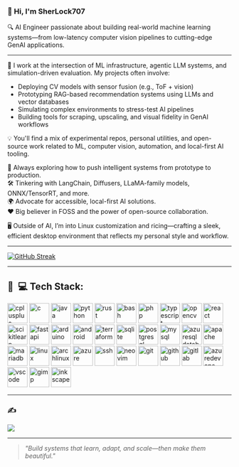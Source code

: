 ### 👋 Hi, I'm SherLock707

🔍 AI Engineer passionate about building real-world machine learning systems—from low-latency computer vision pipelines to cutting-edge GenAI applications.

---

🧠 I work at the intersection of ML infrastructure, agentic LLM systems, and simulation-driven evaluation. My projects often involve:  
- Deploying CV models with sensor fusion (e.g., ToF + vision)  
- Prototyping RAG-based recommendation systems using LLMs and vector databases  
- Simulating complex environments to stress-test AI pipelines  
- Building tools for scraping, upscaling, and visual fidelity in GenAI workflows  

💡 You'll find a mix of experimental repos, personal utilities, and open-source work related to ML, computer vision, automation, and local-first AI tooling.

🚀 Always exploring how to push intelligent systems from prototype to production.  
🛠️ Tinkering with LangChain, Diffusers, LLaMA-family models, ONNX/TensorRT, and more.  
🌍 Advocate for accessible, local-first AI solutions.  
❤️ Big believer in FOSS and the power of open-source collaboration.

🖥️ Outside of AI, I’m into Linux customization and ricing—crafting a sleek, efficient desktop environment that reflects my personal style and workflow.

---

[![GitHub Streak](https://github-readme-streak-stats.herokuapp.com?user=SherLock707&theme=catppuccin-mocha&card_width=700)](https://git.io/streak-stats)

---

<h2> 🚀 &nbsp;💻 Tech Stack:</h2>
<p align="left">
<img src="https://cdn.jsdelivr.net/gh/devicons/devicon/icons/cplusplus/cplusplus-original.svg" alt="cplusplus"cppdth="45" height="45"/>
<img src="https://cdn.jsdelivr.net/gh/devicons/devicon/icons/c/c-original.svg" alt="c"cppdth="45" height="45"/>
<img src="https://cdn.jsdelivr.net/gh/devicons/devicon/icons/java/java-original.svg" alt="java"cppdth="45" height="45"/>
<img src="https://cdn.jsdelivr.net/gh/devicons/devicon/icons/python/python-original.svg" alt="python"cppdth="45" height="45"/>
<img src="https://cdn.jsdelivr.net/gh/devicons/devicon/icons/rust/rust-original.svg" alt="rust"cppdth="45" height="45"/>
<img src="https://cdn.jsdelivr.net/gh/devicons/devicon/icons/bash/bash-original.svg" alt="bash"cppdth="45" height="45"/>
<img src="https://cdn.jsdelivr.net/gh/devicons/devicon/icons/php/php-original.svg" alt="php"cppdth="45" height="45"/>
<img src="https://cdn.jsdelivr.net/gh/devicons/devicon/icons/typescript/typescript-original.svg" alt="typescript"cppdth="45" height="45"/>
<img src="https://cdn.jsdelivr.net/gh/devicons/devicon/icons/opencv/opencv-original.svg" alt="opencv"cppdth="45" height="45"/>
<img src="https://cdn.jsdelivr.net/gh/devicons/devicon/icons/react/react-original.svg" alt="react"cppdth="45" height="45"/>
<img src="https://cdn.jsdelivr.net/gh/devicons/devicon/icons/scikitlearn/scikitlearn-original.svg" alt="scikitlearn"cppdth="45" height="45"/>
<img src="https://cdn.jsdelivr.net/gh/devicons/devicon/icons/fastapi/fastapi-original.svg" alt="fastapi"cppdth="45" height="45"/>
<img src="https://cdn.jsdelivr.net/gh/devicons/devicon/icons/arduino/arduino-original.svg" alt="arduino"cppdth="45" height="45"/>
<img src="https://cdn.jsdelivr.net/gh/devicons/devicon/icons/android/android-original.svg" alt="android"cppdth="45" height="45"/>
<img src="https://cdn.jsdelivr.net/gh/devicons/devicon/icons/terraform/terraform-original.svg" alt="terraform"cppdth="45" height="45"/>
<img src="https://cdn.jsdelivr.net/gh/devicons/devicon/icons/sqlite/sqlite-original.svg" alt="sqlite"cppdth="45" height="45"/>
<img src="https://cdn.jsdelivr.net/gh/devicons/devicon/icons/postgresql/postgresql-original.svg" alt="postgresql"cppdth="45" height="45"/>
<img src="https://cdn.jsdelivr.net/gh/devicons/devicon/icons/mysql/mysql-original.svg" alt="mysql"cppdth="45" height="45"/>
<img src="https://cdn.jsdelivr.net/gh/devicons/devicon/icons/azuresqldatabase/azuresqldatabase-original.svg" alt="azuresqldatabase"cppdth="45" height="45"/>
<img src="https://cdn.jsdelivr.net/gh/devicons/devicon/icons/apache/apache-original.svg" alt="apache"cppdth="45" height="45"/>
<img src="https://cdn.jsdelivr.net/gh/devicons/devicon/icons/mariadb/mariadb-original.svg" alt="mariadb"cppdth="45" height="45"/>
<img src="https://cdn.jsdelivr.net/gh/devicons/devicon/icons/linux/linux-original.svg" alt="linux"cppdth="45" height="45"/>
<img src="https://cdn.jsdelivr.net/gh/devicons/devicon/icons/archlinux/archlinux-original.svg" alt="archlinux"cppdth="45" height="45"/>
<img src="https://cdn.jsdelivr.net/gh/devicons/devicon/icons/azure/azure-original.svg" alt="azure"cppdth="45" height="45"/>
<img src="https://cdn.jsdelivr.net/gh/devicons/devicon/icons/ssh/ssh-original.svg" alt="ssh"cppdth="45" height="45"/>
<img src="https://cdn.jsdelivr.net/gh/devicons/devicon/icons/neovim/neovim-original.svg" alt="neovim"cppdth="45" height="45"/>
<img src="https://cdn.jsdelivr.net/gh/devicons/devicon/icons/git/git-original.svg" alt="git"cppdth="45" height="45"/>
<img src="https://cdn.jsdelivr.net/gh/devicons/devicon/icons/github/github-original.svg" alt="github"cppdth="45" height="45"/>
<img src="https://cdn.jsdelivr.net/gh/devicons/devicon/icons/gitlab/gitlab-original.svg" alt="gitlab"cppdth="45" height="45"/>
<img src="https://cdn.jsdelivr.net/gh/devicons/devicon/icons/azuredevops/azuredevops-original.svg" alt="azuredevops"cppdth="45" height="45"/>
<img src="https://cdn.jsdelivr.net/gh/devicons/devicon/icons/vscode/vscode-original.svg" alt="vscode"cppdth="45" height="45"/>
<img src="https://cdn.jsdelivr.net/gh/devicons/devicon/icons/gimp/gimp-original.svg" alt="gimp"cppdth="45" height="45"/>
<img src="https://cdn.jsdelivr.net/gh/devicons/devicon/icons/inkscape/inkscape-original.svg" alt="inkscape"cppdth="45" height="45"/>
  
</p>

---

### ✍️
![](https://quotes-github-readme.vercel.app/api?type=horizontal&theme=tokyonight)

---

> _"Build systems that learn, adapt, and scale—then make them beautiful."_
